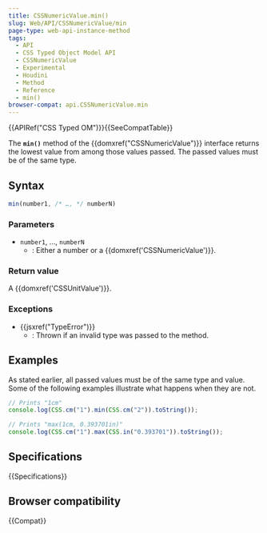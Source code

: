 ```yaml
---
title: CSSNumericValue.min()
slug: Web/API/CSSNumericValue/min
page-type: web-api-instance-method
tags:
  - API
  - CSS Typed Object Model API
  - CSSNumericValue
  - Experimental
  - Houdini
  - Method
  - Reference
  - min()
browser-compat: api.CSSNumericValue.min
---
```

{{APIRef("CSS Typed OM")}}{{SeeCompatTable}}

The **`min()`** method of the
{{domxref("CSSNumericValue")}} interface returns the lowest value from among those
values passed. The passed values must be of the same type.

## Syntax

```js
min(number1, /* …, */ numberN)
```

### Parameters

- `number1`, …, `numberN`
  - : Either a number or a {{domxref('CSSNumericValue')}}.

### Return value

A {{domxref('CSSUnitValue')}}.

### Exceptions

- {{jsxref("TypeError")}}
  - : Thrown if an invalid type was passed to the method.

## Examples

As stated earlier, all passed values must be of the same type and value. Some of the
following examples illustrate what happens when they are not.

```js
// Prints "1cm"
console.log(CSS.cm("1").min(CSS.cm("2")).toString());

// Prints "max(1cm, 0.393701in)"
console.log(CSS.cm("1").max(CSS.in("0.393701")).toString());
```

## Specifications

{{Specifications}}

## Browser compatibility

{{Compat}}
